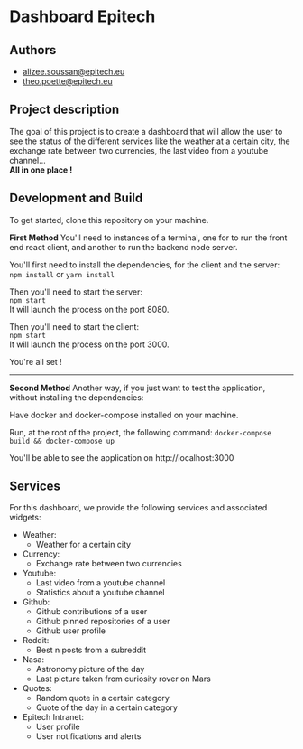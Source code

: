 # **Dashboard Epitech**

## **Authors**

- alizee.soussan@epitech.eu
- theo.poette@epitech.eu

## **Project description**

The goal of this project is to create a dashboard that will allow the user to see the status of the different services like the weather at a certain city, the exchange rate between two currencies, the last video from a youtube channel...  
**All in one place !**

## **Development and Build**

To get started, clone this repository on your machine.

**First Method**
You'll need to instances of a terminal, one for to run the front end react client, and another to run the backend node server.

You'll first need to install the dependencies, for the client and the server:
`npm install`
or
`yarn install`

Then you'll need to start the server:  
`npm start`  
It will launch the process on the port 8080.  

Then you'll need to start the client:  
`npm start`  
It will launch the process on the port 3000.  

You're all set !

***

**Second Method**
Another way, if you just want to test the application, without installing the dependencies:

Have docker and docker-compose installed on your machine.

Run, at the root of the project, the following command:
`docker-compose build && docker-compose up`

You'll be able to see the application on http://localhost:3000

## **Services**

For this dashboard, we provide the following services and associated widgets:
- Weather:
  - Weather for a certain city
- Currency:
  - Exchange rate between two currencies
- Youtube:
  - Last video from a youtube channel
  - Statistics about a youtube channel
- Github:
  - Github contributions of a user
  - Github pinned repositories of a user
  - Github user profile
- Reddit:
  - Best n posts from a subreddit
- Nasa:
  - Astronomy picture of the day
  - Last picture taken from curiosity rover on Mars
- Quotes:
  - Random quote in a certain category
  - Quote of the day in a certain category
- Epitech Intranet:
  - User profile
  - User notifications and alerts
